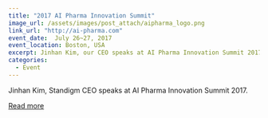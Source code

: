 ```yaml
---
title: "2017 AI Pharma Innovation Summit"
image_url: /assets/images/post_attach/aipharma_logo.png
link_url: "http://ai-pharma.com"
event_date:  July 26~27, 2017
event_location: Boston, USA
excerpt: Jinhan Kim, our CEO speaks at AI Pharma Innovation Summit 2017.
categories:
  - Event
---
```


Jinhan Kim, Standigm CEO speaks at AI Pharma Innovation Summit 2017.

[Read more](http://ai-pharma.com/get-involved/)
